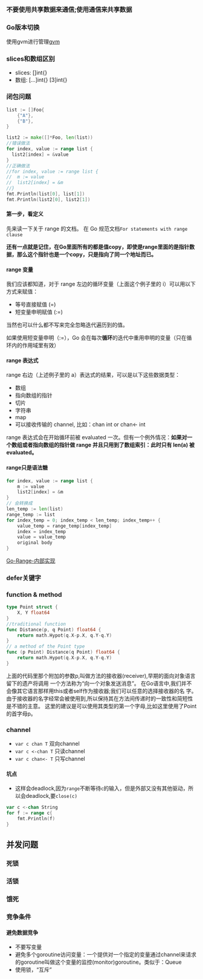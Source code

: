 ### 不要使用共享数据来通信;使用通信来共享数据
### Go版本切换
使用gvm进行管理[gvm](https://github.com/moovweb/gvm)

### slices和数组区别
- slices: []int{}
- 数组: [...]int{} [3]int{} 

### 闭包问题
```go
list := []Foo{
    {"A"},
    {"B"},
}

list2 := make([]*Foo, len(list))
//错误做法
for index, value := range list {
  list2[index] = &value
}
//正确做法
//for index, value := range list {
//	m := value
//	list2[index] = &m
//}
fmt.Println(list[0], list[1])
fmt.Println(list2[0], list2[1])
```

#### 第一步，看定义
先来读一下关于 range 的文档。
在 Go 规范文档`For statements with range clause`

**还有一点就是记住，在Go里面所有的都是值copy，即使是range里面的是指针数据，那么这个指针也是一个copy，只是指向了同一个地址而已。**

#### range 变量
 我们应该都知道，对于 range 左边的循环变量（上面这个例子里的 i）可以用以下方式来赋值：
 - 等号直接赋值 (=)
 - 短变量申明赋值 (:=)
 
当然也可以什么都不写来完全忽略迭代遍历到的值。

如果使用短变量申明（:=），Go 会在每次**循环**的迭代中重用申明的变量（只在循环内的作用域里有效）

#### range 表达式
range 右边（上述例子里的 a）表达式的结果，可以是以下这些数据类型：

 - 数组
 - 指向数组的指针
 - 切片
 - 字符串
 - map
 - 可以接收传输的 channel, 比如：chan int or chan<- int
 
range 表达式会在开始循环前被 evaluated 一次。但有一个例外情况：**如果对一个数组或者指向数组的指针做 range 并且只用到了数组索引：此时只有 len(a) 被 evaluated。**

#### range只是语法糖
```go
for index, value := range list {
    m := value
    list2[index] = &m
}
// 会转换成
len_temp := len(list)
range_temp := list
for index_temp = 0; index_temp < len_temp; index_temp++ {
    value_temp = range_temp[index_temp]
    index = index_temp
    value = value_temp
    original body
}
```
[Go-Range-内部实现](http://newt0n.github.io/2017/04/06/Go-Range-%E5%86%85%E9%83%A8%E5%AE%9E%E7%8E%B0/)

### defer关键字

### function & method
```go
type Point struct {
	X, Y float64
}
//traditional function
func Distance(p, q Point) float64 {
	return math.Hypot(q.X-p.X, q.Y-q.Y)
}
// a method of the Point type
func (p Point) Distance(q Point) float64 {
	return math.Hypot(q.X-p.X, q.Y-q.Y)
}
```
上面的代码里那个附加的参数p,叫做方法的接收器(receiver),早期的面向对象语言留下的遗产将调用 一个方法称为“向一个对象发送消息”。
在Go语言中,我们并不会像其它语言那样用this或者self作为接收器;我们可以任意的选择接收器的名 字。由于接收器的名字经常会被使用到,所以保持其在方法间传递时的一致性和简短性是不错的主意。 这里的建议是可以使用其类型的第一个字母,比如这里使用了Point的首字母p。

### channel
- `var c chan T` 双向channel
- `var c <-chan T` 只读channel
- `var c chan<- T` 只写channel

#### 坑点
- 这样会deadlock,因为`range`不断等待`c`的输入，但是外部又没有其他驱动，所以会deadlock,要`close(c)`
```go 
var c <-chan String
for f := range c{
    fmt.Println(f)
}
```
## 并发问题
### 死锁
### 活锁
### 饿死
### 竞争条件
#### 避免数据竞争
- 不要写变量
- 避免多个goroutine访问变量：一个提供对一个指定的变量通过channel来请求的goroutine叫做这个变量的监控(monitor)goroutine。类似于：Queue
- 使用锁，“互斥”
